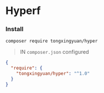 # Hyperf

### Install

```
composer require tongxingyuan/hyper
```

> IN `composer.json` configured

````json
{
  "require": {
    "tongxingyuan/hyper": "^1.0"
  }
}
````